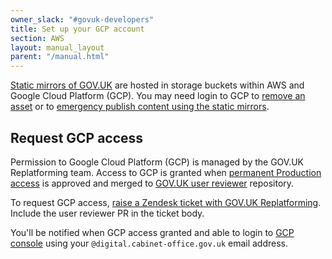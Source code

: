 ```yaml
---
owner_slack: "#govuk-developers"
title: Set up your GCP account
section: AWS
layout: manual_layout
parent: "/manual.html"
---
```


[Static mirrors of GOV.UK](/manual/fall-back-to-mirror.html) are hosted in storage buckets within AWS and Google Cloud Platform (GCP). You may need login to GCP to [remove an asset](/manual/howto-manually-remove-assets.html) or to [emergency publish content using the static mirrors](/manual/fall-back-to-mirror.html#emergency-publishing-using-the-static-mirror).

## Request GCP access

Permission to Google Cloud Platform (GCP) is managed by the GOV.UK
Replatforming team. Access to GCP is granted when [permanent
Production access](manual/rules-for-getting-production-access.html) is
approved and merged to [GOV.UK user
reviewer](https://github.com/alphagov/govuk-user-reviewer) repository.

To request GCP access, [raise a Zendesk ticket with GOV.UK Replatforming](https://docs.publishing.service.gov.uk/manual/raising-issues-with-reliability-engineering.html#raising-a-zendesk-ticket-with-reliability-engineering). Include the user reviewer PR in the ticket body.

You'll be notified when GCP access granted and able to login to [GCP console](https://console.cloud.google.com/) using your `@digital.cabinet-office.gov.uk` email address.
